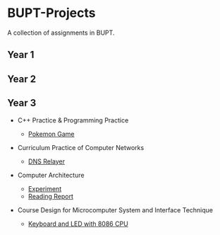 # BUPT-Projects
A collection of assignments in BUPT.

## Year 1

## Year 2


## Year 3

- C++ Practice & Programming Practice
  - [Pokemon Game](https://github.com/WalkerJG/PokemonGame)
  
- Curriculum Practice of Computer Networks
  - [DNS Relayer](/Curriculum-Practice-of-Computer-Networks/)

- Computer Architecture
  - [Experiment](/Computer%20Architecture/report)
  - [Reading Report](/Computer%20Architecture/Experiment)
  
- Course Design for Microcomputer System and Interface Technique
  - [Keyboard and LED with 8086 CPU](/Course%20Design%20for%20Microcomputer%20System%20and%20Interface%20Technique)
